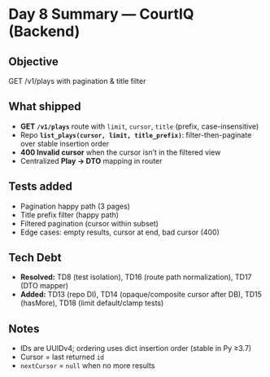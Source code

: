 # Day 8 Summary — CourtIQ (Backend)

## Objective
GET /v1/plays with pagination & title filter

## What shipped
- **GET `/v1/plays`** route with `limit`, `cursor`, `title` (prefix, case-insensitive)
- Repo **`list_plays(cursor, limit, title_prefix)`**: filter-then-paginate over stable insertion order
- **400 Invalid cursor** when the cursor isn’t in the filtered view
- Centralized **Play → DTO** mapping in router

## Tests added
- Pagination happy path (3 pages)
- Title prefix filter (happy path)
- Filtered pagination (cursor within subset)
- Edge cases: empty results, cursor at end, bad cursor (400)

## Tech Debt
- **Resolved:** TD8 (test isolation), TD16 (route path normalization), TD17 (DTO mapper)
- **Added:** TD13 (repo DI), TD14 (opaque/composite cursor after DB), TD15 (hasMore), TD18 (limit default/clamp tests)

## Notes
- IDs are UUIDv4; ordering uses dict insertion order (stable in Py ≥3.7)
- Cursor = last returned `id`
- `nextCursor` = `null` when no more results
